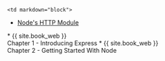 	<td markdown="block">
* [Node's HTTP Module](slides/07/node-http.html)
</td>
	<td markdown="block">
* {{ site.book_web }} <br> Chapter 1 - Introducing Express
* {{ site.book_web }} <br> Chapter 2 - Getting Started With Node
</td>
	<td markdown="block">


<!--
* [](assignments/.html)
-->
</td>
